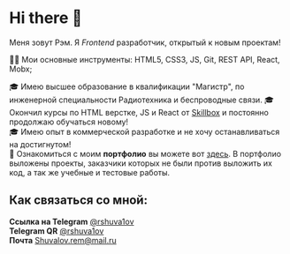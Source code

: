 # Hi there 👋
Меня зовут Рэм. Я *Frontend* разработчик, открытый к новым проектам!  

👩‍💻 Мои основные инструменты: HTML5, CSS3, JS, Git, REST API, React, Mobx;  

🎓 Имею высшее образование в квалификации "Магистр", по инженерной специальности Радиотехника и беспроводные связи.
🎓 Окончил курсы по HTML верстке, JS и React от [Skillbox](https://skillbox.ru/) и постоянно продолжаю обучаться новому!  
🎓 Имею опыт в коммерческой разработке и не хочу останавливаться на достигнутом!  
👜 Ознакомиться с моим **портфолио** вы можете вот [здесь](https://github.com/rshuva1ov?tab=repositories). В портфолио выложены проекты, заказчики которых не были против выложить их код, а так же учебные и тестовые работы.

## Как связаться со мной:  
**Ссылка на Telegram** [@rshuva1ov](https://t.me/rshuva1ov/)  
**Telegram QR** [@rshuva1ov](https://user-images.githubusercontent.com/102639623/173983628-a42a5093-2bc4-4f37-9b08-9c9e82f47a4c.png)  
**Почта** Shuvalov.rem@mail.ru 
